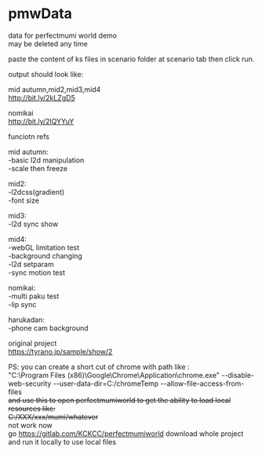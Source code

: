 # pmwData
data for perfectmumi world demo  
may be deleted any time  

paste the content of ks files in scenario folder at scenario tab then click run.

output should look like:

mid autumn,mid2,mid3,mid4  
http://bit.ly/2kLZgD5

nomikai  
http://bit.ly/2lQYYuY  

funciotn refs

mid autumn:  
-basic l2d manipulation  
-scale then freeze  

mid2:  
-l2dcss(gradient)  
-font size  

mid3:  
-l2d sync show  

mid4:  
-webGL limitation test  
-background changing  
-l2d setparam  
-sync motion test  

nomikai:  
-multi paku test  
-lip sync  

harukadan:  
-phone cam background
  
original project  
https://tyrano.jp/sample/show/2  


PS:
you can create a short cut of chrome with path like :   
"C:\Program Files (x86)\Google\Chrome\Application\chrome.exe" --disable-web-security  --user-data-dir=C:/chromeTemp --allow-file-access-from-files  
~~and use this to open perfectmumiworld to get the ability to load local resources like:  
C:/XXX/xxx/mumi/whatever~~  
not work now  
go https://gitlab.com/KCKCC/perfectmumiworld
download whole project and run it locally to use local files
